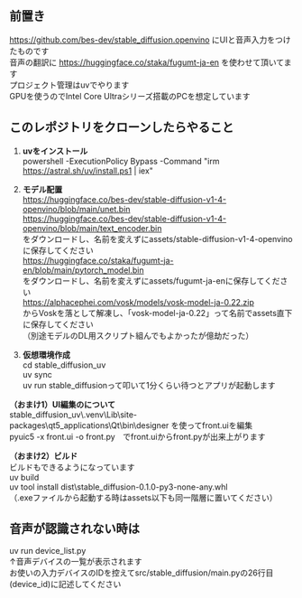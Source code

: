 ## 前置き
https://github.com/bes-dev/stable_diffusion.openvino にUIと音声入力をつけたものです  
音声の翻訳に https://huggingface.co/staka/fugumt-ja-en を使わせて頂いてます  
プロジェクト管理はuvでやります  
GPUを使うのでIntel Core Ultraシリーズ搭載のPCを想定しています


## このレポジトリをクローンしたらやること
1. **uvをインストール**  
powershell -ExecutionPolicy Bypass -Command "irm https://astral.sh/uv/install.ps1 | iex"

2. **モデル配置**  
https://huggingface.co/bes-dev/stable-diffusion-v1-4-openvino/blob/main/unet.bin  
https://huggingface.co/bes-dev/stable-diffusion-v1-4-openvino/blob/main/text_encoder.bin  
をダウンロードし、名前を変えずにassets/stable-diffusion-v1-4-openvinoに保存してください  
https://huggingface.co/staka/fugumt-ja-en/blob/main/pytorch_model.bin  
をダウンロードし、名前を変えずにassets/fugumt-ja-enに保存してください  
https://alphacephei.com/vosk/models/vosk-model-ja-0.22.zip  
からVoskを落として解凍し、「vosk-model-ja-0.22」って名前でassets直下に保存してください  
（別途モデルのDL用スクリプト組んでもよかったが億劫だった）

3. **仮想環境作成**  
cd stable_diffusion_uv  
uv sync  
uv run stable_diffusionって叩いて1分くらい待つとアプリが起動します

**（おまけ1）UI編集のについて**  
stable_diffusion_uv\\.venv\Lib\site-packages\qt5_applications\Qt\bin\designer を使ってfront.uiを編集  
pyuic5 -x front.ui -o front.py　でfront.uiからfront.pyが出来上がります 


**（おまけ2）ビルド**  
ビルドもできるようになっています  
uv build  
uv tool install dist\stable_diffusion-0.1.0-py3-none-any.whl  
（.exeファイルから起動する時はassets以下も同一階層に置いてください）


## 音声が認識されない時は
uv run device_list.py  
↑音声デバイスの一覧が表示されます  
お使いの入力デバイスのIDを控えてsrc/stable_diffusion/main.pyの26行目(device_id)に記述してください
